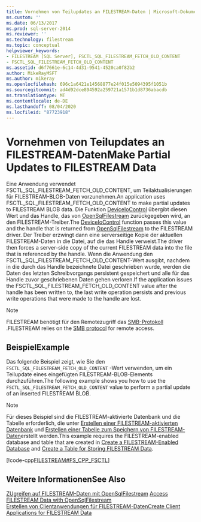 ```yaml
---
title: Vornehmen von Teilupdates an FILESTREAM-Daten | Microsoft-Dokumentation
ms.custom: ''
ms.date: 06/13/2017
ms.prod: sql-server-2014
ms.reviewer: ''
ms.technology: filestream
ms.topic: conceptual
helpviewer_keywords:
- FILESTREAM [SQL Server], FSCTL_SQL_FILESTREAM_FETCH_OLD_CONTENT
- FSCTL_SQL_FILESTREAM_FETCH_OLD_CONTENT
ms.assetid: d6f7661e-6c14-4d31-9541-4520ca0f82b2
author: MikeRayMSFT
ms.author: mikeray
ms.openlocfilehash: 696c1a6421e14568877e24f015e5094395f1051b
ms.sourcegitcommit: ad4d92dce894592a259721a1571b1d8736abacdb
ms.translationtype: MT
ms.contentlocale: de-DE
ms.lasthandoff: 08/04/2020
ms.locfileid: "87723918"
---
```

# <a name="make-partial-updates-to-filestream-data"></a><span data-ttu-id="1444d-102">Vornehmen von Teilupdates an FILESTREAM-Daten</span><span class="sxs-lookup"><span data-stu-id="1444d-102">Make Partial Updates to FILESTREAM Data</span></span>
  <span data-ttu-id="1444d-103">Eine Anwendung verwendet FSCTL_SQL_FILESTREAM_FETCH_OLD_CONTENT, um Teilaktualisierungen für FILESTREAM-BLOB-Daten vorzunehmen.</span><span class="sxs-lookup"><span data-stu-id="1444d-103">An application uses FSCTL_SQL_FILESTREAM_FETCH_OLD_CONTENT to make partial updates to FILESTREAM BLOB data.</span></span> <span data-ttu-id="1444d-104">Die Funktion [DeviceIoControl](https://go.microsoft.com/fwlink/?LinkId=105527) übergibt diesen Wert und das Handle, das von [OpenSqlFilestream](access-filestream-data-with-opensqlfilestream.md) zurückgegeben wird, an den FILESTREAM-Treiber.</span><span class="sxs-lookup"><span data-stu-id="1444d-104">The [DeviceIoControl](https://go.microsoft.com/fwlink/?LinkId=105527) function passes this value and the handle that is returned from [OpenSqlFilestream](access-filestream-data-with-opensqlfilestream.md) to the FILESTREAM driver.</span></span> <span data-ttu-id="1444d-105">Der Treiber erzwingt dann eine serverseitige Kopie der aktuellen FILESTREAM-Daten in die Datei, auf die das Handle verweist.</span><span class="sxs-lookup"><span data-stu-id="1444d-105">The driver then forces a server-side copy of the current FILESTREAM data into the file that is referenced by the handle.</span></span> <span data-ttu-id="1444d-106">Wenn die Anwendung den FSCTL_SQL_FILESTREAM_FETCH_OLD_CONTENT-Wert ausgibt, nachdem in die durch das Handle bezeichnete Datei geschrieben wurde, werden die Daten des letzten Schreibvorgangs persistent gespeichert und alle für das Handle zuvor geschriebenen Daten gehen verloren.</span><span class="sxs-lookup"><span data-stu-id="1444d-106">If the application issues the FSCTL_SQL_FILESTREAM_FETCH_OLD_CONTENT value after the handle has been written to, the last write operation persists and previous write operations that were made to the handle are lost.</span></span>  
  
> [!NOTE]  
>  <span data-ttu-id="1444d-107">FILESTREAM benötigt für den Remotezugriff das [SMB-Protokoll](https://go.microsoft.com/fwlink/?LinkId=112454) .</span><span class="sxs-lookup"><span data-stu-id="1444d-107">FILESTREAM relies on the [SMB protocol](https://go.microsoft.com/fwlink/?LinkId=112454) for remote access.</span></span>  
  
## <a name="example"></a><span data-ttu-id="1444d-108">Beispiel</span><span class="sxs-lookup"><span data-stu-id="1444d-108">Example</span></span>  
 <span data-ttu-id="1444d-109">Das folgende Beispiel zeigt, wie Sie den `FSCTL_SQL_FILESTREAM_FETCH_OLD_CONTENT` -Wert verwenden, um ein Teilupdate eines eingefügten FILESTREAM-BLOB-Elements durchzuführen.</span><span class="sxs-lookup"><span data-stu-id="1444d-109">The following example shows you how to use the `FSCTL_SQL_FILESTREAM_FETCH_OLD_CONTENT` value to perform a partial update of an inserted FILESTREAM BLOB.</span></span>  
  
> [!NOTE]  
>  <span data-ttu-id="1444d-110">Für dieses Beispiel sind die FILESTREAM-aktivierte Datenbank und die Tabelle erforderlich, die unter [Erstellen einer FILESTREAM-aktivierten Datenbank](create-a-filestream-enabled-database.md) und [Erstellen einer Tabelle zum Speichern von FILESTREAM-Daten](create-a-table-for-storing-filestream-data.md)erstellt werden.</span><span class="sxs-lookup"><span data-stu-id="1444d-110">This example requires the FILESTREAM-enabled database and table that are created in [Create a FILESTREAM-Enabled Database](create-a-filestream-enabled-database.md) and [Create a Table for Storing FILESTREAM Data](create-a-table-for-storing-filestream-data.md).</span></span>  
  
 [!code-cpp[FILESTREAM#FS_CPP_FSCTL](../../snippets/tsql/SQL15/tsql/filestream/cpp/filestream.cpp#fs_cpp_fsctl)]  
  
## <a name="see-also"></a><span data-ttu-id="1444d-111">Weitere Informationen</span><span class="sxs-lookup"><span data-stu-id="1444d-111">See Also</span></span>  
 <span data-ttu-id="1444d-112">[ZUgreifen auf FILESTREAM-Daten mit OpenSqlFilestream](access-filestream-data-with-opensqlfilestream.md) </span><span class="sxs-lookup"><span data-stu-id="1444d-112">[Access FILESTREAM Data with OpenSqlFilestream](access-filestream-data-with-opensqlfilestream.md) </span></span>  
 [<span data-ttu-id="1444d-113">Erstellen von Clientanwendungen für FILESTREAM-Daten</span><span class="sxs-lookup"><span data-stu-id="1444d-113">Create Client Applications for FILESTREAM Data</span></span>](create-client-applications-for-filestream-data.md)  
  
  
